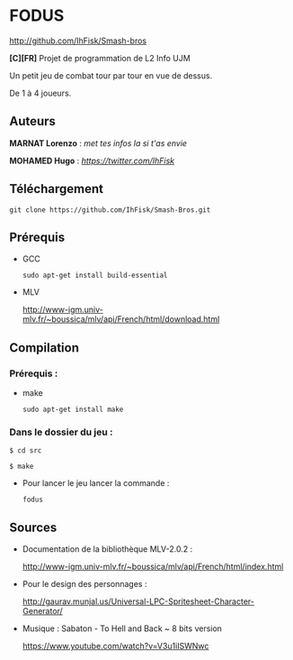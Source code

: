 # FODUS
http://github.com/IhFisk/Smash-bros

**[C][FR]** Projet de programmation de L2 Info UJM

Un petit jeu de combat tour par tour en vue de dessus.

De 1 à 4 joueurs.

## Auteurs
**MARNAT Lorenzo** : *met tes infos la si t'as envie*

**MOHAMED Hugo** : *https://twitter.com/IhFisk*

## Téléchargement
`git clone https://github.com/IhFisk/Smash-Bros.git`

## Prérequis
- GCC

  `sudo apt-get install build-essential`

- MLV

  http://www-igm.univ-mlv.fr/~boussica/mlv/api/French/html/download.html

## Compilation

  ### Prérequis :
  - make
  
    `sudo apt-get install make`
  
  ### Dans le dossier du jeu :
    $ cd src
    
    $ make
    
  - Pour lancer le jeu lancer la commande :
    
    `fodus`
    

## Sources
- Documentation de la bibliothèque MLV-2.0.2 :

  http://www-igm.univ-mlv.fr/~boussica/mlv/api/French/html/index.html


- Pour le design des personnages :

  http://gaurav.munjal.us/Universal-LPC-Spritesheet-Character-Generator/

- Musique : Sabaton - To Hell and Back ~ 8 bits version

  https://www.youtube.com/watch?v=V3u1iISWNwc
